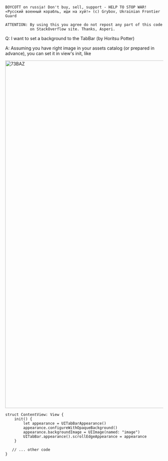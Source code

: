 ```
BOYCOTT on russia! Don't buy, sell, support - HELP TO STOP WAR!
«Русский военный корабль, иди на хуй!» (c) Grybov, Ukrainian Frontier Guard

ATTENTION: By using this you agree do not repost any part of this code
           on StackOverflow site. Thanks, Asperi.
```

Q: I want to set a background to the TabBar (by Horitsu Potter)

A: Assuming you have right image in your assets catalog (or prepared in advance), you can set it in view's init, like

<img width="1110" alt="73BAZ" src="https://user-images.githubusercontent.com/62171579/173079861-3a5bc095-bd4b-42d7-930e-495e34a3c981.png">

```
struct ContentView: View {
	init() {
		let appearance = UITabBarAppearance()
  		appearance.configureWithOpaqueBackground()
    	appearance.backgroundImage = UIImage(named: "image")
		UITabBar.appearance().scrollEdgeAppearance = appearance
    }

   // ... other code
}
```
